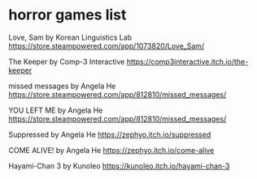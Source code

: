 # horror games list
Love, Sam by Korean Linguistics Lab
https://store.steampowered.com/app/1073820/Love_Sam/

The Keeper by Comp-3 Interactive
https://comp3interactive.itch.io/the-keeper

missed messages by Angela He
https://store.steampowered.com/app/812810/missed_messages/

YOU LEFT ME by Angela He
https://store.steampowered.com/app/812810/missed_messages/

Suppressed by Angela He
https://zephyo.itch.io/suppressed

COME ALIVE! by Angela He
https://zephyo.itch.io/come-alive

Hayami-Chan 3 by Kunoleo
https://kunoleo.itch.io/hayami-chan-3
